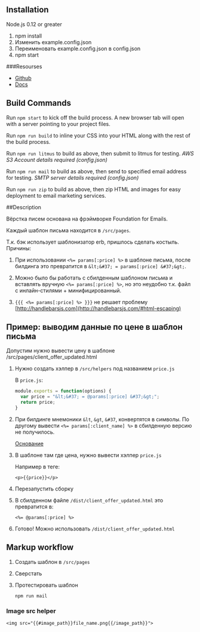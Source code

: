 ## Installation

Node.js 0.12 or greater

1.  npm install
2.  Изменить  example.config.json
3.  Переименовать example.config.json в config.json
4.  npm start

###Resourses
* [Github](https://github.com/zurb/foundation-emails-template)
* [Docs](http://foundation.zurb.com/emails/docs/)

## Build Commands

Run `npm start` to kick off the build process. A new browser tab will open with a server pointing to your project files.

Run `npm run build` to inline your CSS into your HTML along with the rest of the build process.

Run `npm run litmus` to build as above, then submit to litmus for testing. *AWS S3 Account details required (config.json)*

Run `npm run mail` to build as above, then send to specified email address for testing. *SMTP server details required (config.json)*

Run `npm run zip` to build as above, then zip HTML and images for easy deployment to email marketing services.

##Description

Вёрстка писем основана на фрэймворке Foundation for Emails.

Каждый шаблон письма находится в `/src/pages`.

Т.к. бэк использует шаблонизатор erb, пришлось сделать костыль. Причины:

  1.  При использовании `<%= params[:price] %>` в шаблоне письма, после билдинга это превратится в `&lt;&#37; = params[:price] &#37;&gt;`.

  2.  Можно было бы работать с сбилденным шаблоном письма и вставлять вручную `<%= params[:price] %>`, но это неудобно т.к. файл с инлайн-стилями + минифицированный.

  3.  `{{{ <%= params[:price] %> }}}` не решает проблему
      [http://handlebarsjs.com](http://handlebarsjs.com/#html-escaping)

## Пример: выводим данные по цене в шаблон письма

Допустим нужно вывести цену в шаблоне /src/pages/client_offer_updated.html

  1.  Нужно создать хэлпер в `/src/helpers` под названием `price.js`

      В `price.js`:
      ```js
      module.exports = function(options) {
        var price = "&lt;&#37; = @params[:price] &#37;&gt;";
        return price;
      }
      ```

  2.  При билдинге мнемоники `&lt`, `&gt`, `&#37`, конвертятся в символы. По другому вывести `<%= params[:client_name] %>`  в сбилденную версию не получилось.

      [Основание](http://foundation.zurb.com/forum/posts/39407-how-to-use-inky-with-other-template-languages)

  3.  В шаблоне там где цена, нужно вывести хэлпер `price.js`

      Например в теге:
      
          <p>{{price}}</p>

  4.  Перезапустить сборку

  5.  В сбилденном файле `/dist/client_offer_updated.html` это превратится в:

          <%= @params[:price] %>

  6. Готово! Можно использовать `/dist/client_offer_updated.html`


## Markup workflow
  1.  Создать шаблон в `/src/pages`

  2.  Сверстать

  3.  Протестировать шаблон

          npm run mail

### Image src helper
    <img src="{{#image_path}}file_name.png{{/image_path}}">
